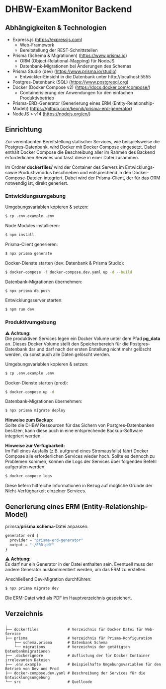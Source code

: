 # DHBW-ExamMonitor Backend

## Abhängigkeiten & Technologien

- Express.js (https://expressjs.com)
  - Web-Framework
  - Bereitstellung der REST-Schnittstellen
- Prisma (Schema & Migrationen) (https://www.prisma.io)
  - ORM (Object-Relational-Mapping) für NodeJS
  - Datenbank-Migrationen bei Änderungen des Schemas
- Prisma Studio (dev) (https://www.prisma.io/studio)
  - Entwickler-Einsicht in die Datenbank unter http://localhost:5555
- Postgres-Datenbank (SQL) (https://www.postgresql.org)
- Docker (Docker Compose v2) (https://docs.docker.com/compose/)
  - Containerisierung der Anwendungen für den einfachen Produktivbetrieb
- Prisma-ERD-Generator (Generierung eines ERM (Entity-Relationship-Model)) (https://github.com/keonik/prisma-erd-generator)
- NodeJS > v14 (https://nodejs.org/en/)

## Einrichtung

Zur vereinfachten Bereitstellung statischer Services, wie beispielsweise die Postgres-Datenbank, wird Docker mit Docker Compose eingesetzt. Dabei enthält Docker Compose die Beschreibung aller im Rahmen des Backend erforderlichen Services und fasst diese in einer Datei zusammen.

Im Ordner **dockerfiles/** wird der Container des Servers im Entwicklungs- sowie Produktivmodus beschrieben und entsprechend in den Docker-Compose-Dateien integriert. Dabei wird der Prisma-Client, der für das ORM notwendig ist, direkt generiert.

### Entwicklungsumgebung

Umgebungsvariablen kopieren & setzen:

```bash
$ cp .env.example .env
```

Node Modules installieren:

```bash
$ npm install
```

Prisma-Client generieren:

```bash
$ npx prisma generate
```

Docker-Dienste starten (dev: Datenbank & Prisma Studio):

```bash
$ docker-compose -f docker-compose.dev.yaml up -d --build
```

Datenbank-Migrationen übernehmen:

```bash
$ npx prisma db push
```

Entwicklungsserver starten:

```bash
$ npm run dev
```

### Produktivumgebung

⚠️ **Achtung**:</br>
Die produktiven Services legen ein Docker Volume unter dem Pfad **pg_data** an. 
Dieses Docker Volume stellt den Speicherbereich für die Postgres-Datenbank dar und darf nach der ersten Erstellung nicht mehr gelöscht werden, da sonst auch alle Daten gelöscht werden.

Umgebungsvariablen kopieren & setzen:

```bash
$ cp .env.example .env
```

Docker-Dienste starten (prod):

```bash
$ docker-compose up -d
```

Datenbank-Migrationen übernehmen:

```bash
$ npx prisma migrate deploy
```

**Hinweise zum Backup:**</br>
Sollte die DHBW Ressourcen für das Sichern von Postgres-Datenbanken besitzen, kann diese auch in eine entsprechende Backup-Software integriert werden.

**Hinweise zur Verfügbarkeit:**</br>
Im Fall eines Ausfalls (z.B. aufgrund eines Stromausfalls) fährt Docker Compose alle erforderlichen Services wieder hoch. Sollte es dennoch zu Problemen kommen, können die Logs der Services über folgenden Befehl aufgerufen werden:

```bash
$ docker-compose logs
```

Diese liefern hilfreiche Informationen in Bezug auf mögliche Gründe der Nicht-Verfügbarkeit einzelner Services.

## Generierung eines ERM (Entity-Relationship-Model)

primsa/**prisma.schema**-Datei anpassen:

```js
generator erd {
  provider = "prisma-erd-generator"
  output = "./ERD.pdf"
}
```

⚠️ **Achtung**:</br>
Es darf nur ein Generator in der Datei enthalten sein. Eventuell muss der andere Generator auskommentiert werden, um das ERM zu erstellen.

Anschließend Dev-Migration durchführen:

```bash
$ npx prisma migrate dev
```

Die ERM-Datei wird als PDF im Hauptverzeichnis gespeichert.

## Verzeichnis

```
.
├── dockerfiles             # Verzeichnis für Docker Datei für Web-Service
├── prisma                  # Verzeichnis für Prisma-Konfiguration
    ├── schema.prisma       # Datenbank Schema
    └── migrations          # Verzeichnis der getätigten Datenbankmigrationen
├── .dockerignore           # Auflistung der für Docker Container irrelevanten Dateien
├── .env.example            # Beispielhafte Umgebungsvariablen für den Betrieb von Dev und Prod
├── docker-compose.dev.yaml # Beschreibung der Services für die Entwicklungsumgebung
└── src                     # Quellcode
```
